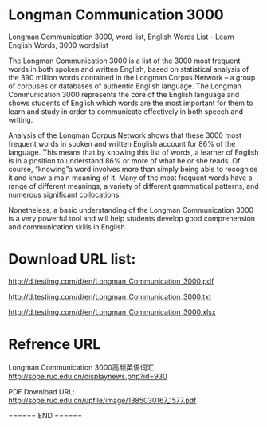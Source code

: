 
# Longman Communication 3000
Longman Communication 3000, word list, English Words List - Learn English Words, 3000 wordslist

The Longman Communication 3000 is a list of the 3000 most frequent words in both spoken and written English, based on statistical analysis of the 390 million words contained in the Longman Corpus Network – a group of corpuses or databases of authentic English language. The Longman Communication 3000 represents the core of the English language and shows students of English which words are the most important for them to learn and study in order to communicate effectively in both speech and writing.

Analysis of the Longman Corpus Network shows that these 3000 most frequent words in spoken and written English account for 86% of the language. This means that by knowing this list of words, a learner of English is in a position to understand 86% or more of what he or she reads. Of course, “knowing”a word involves more than simply being able to recognise it and know a main meaning of it. Many of the most frequent words have a range of different meanings, a variety of different grammatical patterns, and numerous significant collocations. 

Nonetheless, a basic understanding of the Longman Communication 3000 is a very powerful tool and will help students develop good comprehension and communication skills in English.

# Download URL list:
http://d.testimg.com/d/en/Longman_Communication_3000.pdf

http://d.testimg.com/d/en/Longman_Communication_3000.txt

http://d.testimg.com/d/en/Longman_Communication_3000.xlsx

# Refrence URL
Longman Communication 3000高频英语词汇
http://sope.ruc.edu.cn/displaynews.php?id=930

PDF Download URL:
http://sope.ruc.edu.cn/upfile/image/1385030167_1577.pdf

====== END ======
